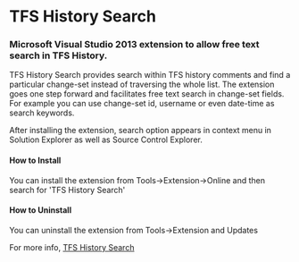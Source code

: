 # TFS History Search
<h3>Microsoft Visual Studio 2013 extension to allow free text search in TFS History.</h3>

TFS History Search provides search within TFS history comments and find a particular change-set instead of traversing the whole list. The extension goes one step forward and facilitates free text search in change-set fields. For example you can use change-set id, username or even date-time as search keywords.

After installing the extension, search option appears in context menu in Solution Explorer as well as Source Control Explorer.

<h4>How to Install</h4>
You can install the extension from Tools->Extension->Online and then search for 'TFS History Search'

<h4>How to Uninstall</h4>
You can uninstall the extension from Tools->Extension and Updates

For more info,  <a href="">TFS History Search</a>

